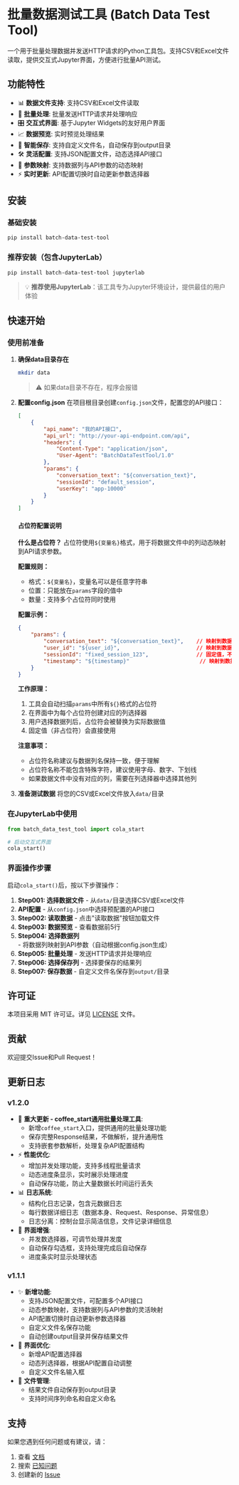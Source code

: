 # 批量数据测试工具 (Batch Data Test Tool)

一个用于批量处理数据并发送HTTP请求的Python工具包。支持CSV和Excel文件读取，提供交互式Jupyter界面，方便进行批量API测试。

## 功能特性

- 📊 **数据文件支持**: 支持CSV和Excel文件读取
- 🔄 **批量处理**: 批量发送HTTP请求并处理响应
- 🎛️ **交互式界面**: 基于Jupyter Widgets的友好用户界面
- 📈 **数据预览**: 实时预览处理结果
- 💾 **智能保存**: 支持自定义文件名，自动保存到output目录
- 🛠️ **灵活配置**: 支持JSON配置文件，动态选择API接口
- 🔧 **参数映射**: 支持数据列与API参数的动态映射
- ⚡ **实时更新**: API配置切换时自动更新参数选择器

## 安装

### 基础安装
```bash
pip install batch-data-test-tool
```

### 推荐安装（包含JupyterLab）
```bash
pip install batch-data-test-tool jupyterlab
```

> 💡 **推荐使用JupyterLab**：该工具专为Jupyter环境设计，提供最佳的用户体验

## 快速开始

### 使用前准备

1. **确保data目录存在**
   ```bash
   mkdir data
   ```
   > ⚠️ 如果data目录不存在，程序会报错

2. **配置config.json**
   在项目根目录创建`config.json`文件，配置您的API接口：
   ```json
   [
       {
           "api_name": "我的API接口",
           "api_url": "http://your-api-endpoint.com/api",
           "headers": {
               "Content-Type": "application/json",
               "User-Agent": "BatchDataTestTool/1.0"
           },
           "params": {
               "conversation_text": "${conversation_text}",
               "sessionId": "default_session",
               "userKey": "app-10000"
           }
       }
   ]
   ```

   #### 占位符配置说明

   **什么是占位符？**
   占位符使用`${变量名}`格式，用于将数据文件中的列动态映射到API请求参数。

   **配置规则：**
   - 格式：`${变量名}`，变量名可以是任意字符串
   - 位置：只能放在`params`字段的值中
   - 数量：支持多个占位符同时使用

   **配置示例：**
   ```json
   {
       "params": {
           "conversation_text": "${conversation_text}",    // 映射到数据中的conversation_text列
           "user_id": "${user_id}",                        // 映射到数据中的user_id列
           "sessionId": "fixed_session_123",               // 固定值，不映射
           "timestamp": "${timestamp}"                      // 映射到数据中的timestamp列
       }
   }
   ```

   **工作原理：**
   1. 工具会自动扫描`params`中所有`${}`格式的占位符
   2. 在界面中为每个占位符创建对应的列选择器
   3. 用户选择数据列后，占位符会被替换为实际数据值
   4. 固定值（非占位符）会直接使用

   **注意事项：**
   - 占位符名称建议与数据列名保持一致，便于理解
   - 占位符名称不能包含特殊字符，建议使用字母、数字、下划线
   - 如果数据文件中没有对应的列，需要在列选择器中选择其他列

3. **准备测试数据**
   将您的CSV或Excel文件放入`data/`目录

### 在JupyterLab中使用

```python
from batch_data_test_tool import cola_start

# 启动交互式界面
cola_start()
```

### 界面操作步骤

启动`cola_start()`后，按以下步骤操作：

1. **Step001: 选择数据文件** - 从`data/`目录选择CSV或Excel文件
2. **API配置** - 从`config.json`中选择预配置的API接口
3. **Step002: 读取数据** - 点击"读取数据"按钮加载文件
4. **Step003: 数据预览** - 查看数据前5行
5. **Step004: 选择数据列** - 将数据列映射到API参数（自动根据config.json生成）
6. **Step005: 批量处理** - 发送HTTP请求并处理响应
7. **Step006: 选择保存列** - 选择要保存的结果列
8. **Step007: 保存数据** - 自定义文件名保存到`output/`目录


## 许可证

本项目采用 MIT 许可证。详见 [LICENSE](LICENSE) 文件。

## 贡献

欢迎提交Issue和Pull Request！

## 更新日志

### v1.2.0
- 🚀 **重大更新 - coffee_start通用批量处理工具**:
  - 新增`coffee_start`入口，提供通用的批量处理功能
  - 保存完整Response结果，不做解析，提升通用性
  - 支持嵌套参数解析，处理复杂API配置结构
- ⚡ **性能优化**:
  - 增加并发处理功能，支持多线程批量请求
  - 动态进度条显示，实时展示处理进度
  - 自动保存功能，防止大量数据长时间运行丢失
- 📊 **日志系统**:
  - 结构化日志记录，包含元数据日志
  - 每行数据详细日志（数据本身、Request、Response、异常信息）
  - 日志分离：控制台显示简洁信息，文件记录详细信息
- 🎯 **界面增强**:
  - 并发数选择器，可调节处理并发度
  - 自动保存勾选框，支持处理完成后自动保存
  - 进度条实时显示处理状态

### v1.1.1
- ✨ **新增功能**:
  - 支持JSON配置文件，可配置多个API接口
  - 动态参数映射，支持数据列与API参数的灵活映射
  - API配置切换时自动更新参数选择器
  - 自定义文件名保存功能
  - 自动创建output目录并保存结果文件
- 🎯 **界面优化**:
  - 新增API配置选择器
  - 动态列选择器，根据API配置自动调整
  - 自定义文件名输入框
- 📁 **文件管理**:
  - 结果文件自动保存到output目录
  - 支持时间序列命名和自定义命名


## 支持

如果您遇到任何问题或有建议，请：

1. 查看 [文档](https://github.com/zzti-bsj/batch-data-test-tool#readme)
2. 搜索 [已知问题](https://github.com/zzti-bsj/batch-data-test-tool/issues)
3. 创建新的 [Issue](https://github.com/zzti-bsj/batch-data-test-tool/issues/new)
